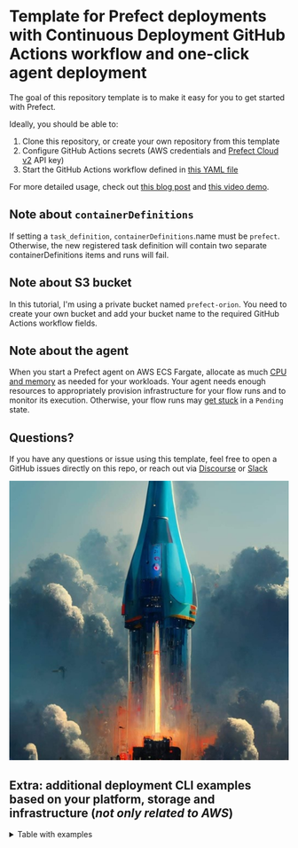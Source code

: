 # Template for Prefect deployments with Continuous Deployment GitHub Actions workflow and one-click agent deployment

The goal of this repository template is to make it easy for you to get started with Prefect. 

Ideally, you should be able to:

1. Clone this repository, or create your own repository from this template
2. Configure GitHub Actions secrets (AWS credentials and [Prefect Cloud v2](https://app.prefect.cloud/) API key)
3. Start the GitHub Actions workflow defined in [this YAML file](.github/workflows/ecs_prefect_agent.yml) 


For more detailed usage, check out [this blog post](https://towardsdatascience.com/prefect-aws-ecs-fargate-github-actions-make-serverless-dataflows-as-easy-as-py-f6025335effc) and [this video demo](https://youtu.be/Eemq2X9XrlE).

## Note about ``containerDefinitions``

If setting a `task_definition`, `containerDefinitions`.name must be `prefect`. 
Otherwise, the new registered task definition will contain two separate containerDefinitions items and runs will fail.


## Note about S3 bucket

In this tutorial, I'm using a private bucket named ``prefect-orion``. You need to create your own bucket and add your bucket name to the required GitHub Actions workflow fields. 

## Note about the agent

When you start a Prefect agent on AWS ECS Fargate, allocate as much [CPU and memory](https://docs.aws.amazon.com/AmazonECS/latest/userguide/fargate-task-defs.html#fargate-tasks-size) as needed for your workloads. Your agent needs enough resources to appropriately provision infrastructure for your flow runs and to monitor its execution. Otherwise, your flow runs may [get stuck](https://github.com/PrefectHQ/prefect-aws/issues/156#issuecomment-1320748748) in a `Pending` state.


## Questions?

If you have any questions or issue using this template, feel free to open a GitHub issues directly on this repo, or reach out via [Discourse](https://discourse.prefect.io/) or [Slack](https://prefect.io/slack)

![](utilities/img.jpeg)



## **Extra**: additional deployment CLI examples based on your platform, storage and infrastructure (_not only related to AWS_)

<details>
  <summary>Table with examples</summary>
  

| Storage Block | Infrastructure Block | End Result | CLI Build Command for hello.py flow with flow function hello | Platform |
| --- | --- | --- | --- | --- |
| N/A | N/A | Local storage and local process on the same machine from which you created a deployment | prefect deployment build hello.py:hello -a -n implicit -q dev | Local/VM |
| N/A | N/A | Local storage and local process on the same machine from which you created a deployment — but with version and storing the output YAML manifest with the given file name in the deploy directory  | prefect deployment build hello.py:hello -a -n implicit-with-version -q dev -v github_sha -o deploy/implicit_with_version.yaml | Local/VM |
| N/A | -ib process/dev | Local storage and local process on the same machine from which you created a deployment, but in contrast to the example from the first row, this requires you to create this Process block with name dev beforehand explicitly, rather than implicitly letting Prefect create it for you as anonymous block | prefect deployment build hello.py:hello -a -n implicit -q dev -ib process/dev | Local/VM |
| N/A | -ib process/dev | Local storage and local process block but overriding the default environment variable to set log level to debug via --override flag | prefect deployment build hello.py:hello -a -n implicit -q dev -ib process/dev --override env.PREFECT_LOGGING_LEVEL=DEBUG | Local/VM |
| N/A | --infra process | Local storage and local process on the same machine from which you created a deployment, but in contrast to the example in the first row, it explicitly specifies that you want to use process block; the result is exactly the same, i.e. Prefect will create an anonymous Process block | prefect deployment build hello.py:hello -a -n implicit -q dev --infra process | Local/VM |
| -sb s3/dev | -ib process/dev | S3 storage block and local Process block - this setup allows you to use a remote agent e.g. running on an EC2 instance; any flow run from this deployment will run as a local process on that VM and Prefect will pull code from S3 at runtime | prefect deployment build hello.py:hello -a -n s3-process -q dev -sb s3/dev -ib process/dev | AWS S3 + EC2 |
| -sb s3/dev | -ib docker-container/dev | S3 storage block and DockerContainer block - this setup allows you to use a remote agent e.g. running on an EC2 instance; any flow run from this deployment will run as a docker container on that VM and Prefect will pull code from S3 at runtime | prefect deployment build hello.py:hello -a -n s3-docker -q dev -sb s3/dev -ib docker-container/dev | AWS S3 + EC2 |
| -sb s3/dev | -ib kubernetes-job/dev | S3 storage block and KubernetesJob block - this setup allows you to use a remote agent running as Kubernetes deployment e.g. running on an AWS EKS cluster; any flow run from this deployment will run as a Kubernetes job pod within that cluster and Prefect will pull code from S3 at runtime | prefect deployment build hello.py:hello -a -n s3-k8s -q dev -sb s3/dev -ib kubernetes-job/dev | AWS S3 + EKS |
| -sb gcs/dev | -ib process/dev | GCS storage block and local Process block - this setup allows you to use a remote agent e.g. running on Google Compute Engine instance; any flow run from this deployment will run as a local process on that VM and Prefect will pull code from GCS at runtime | prefect deployment build hello.py:hello -a -n gcs-process -q dev -sb gcs/dev -ib process/dev | GCP GCS + GCE |
| -sb gcs/dev | -ib docker-container/dev | GCS storage block and DockerContainer block - this setup allows you to use a remote agent e.g. running on Google Compute Engine instance; any flow run from this deployment will run as a docker container on that VM and Prefect will pull code from GCS at runtime | prefect deployment build hello.py:hello -a -n gcs-docker -q dev -sb gcs/dev -ib docker-container/dev | GCP GCS + GCE |
| -sb gcs/dev | -ib kubernetes-job/dev | GCS storage block and KubernetesJob block - this setup allows you to use a remote agent running as Kubernetes deployment e.g. running on GCP GKE cluster; any flow run from this deployment will run as a Kubernetes job pod within that cluster and Prefect will pull code from GCS at runtime | prefect deployment build hello.py:hello -a -n gcs-k8s -q dev -sb gcs/dev -ib kubernetes-job/dev | GCP GCS + GKE |
| -sb azure/dev | -ib process/dev | Azure storage block and local Process block - this setup allows you to use a remote agent e.g. running on Azure VM instance; any flow run from this deployment will run as a local process on that VM and Prefect will pull code from Azure storage at runtime | prefect deployment build hello.py:hello -a -n az-process -q dev -sb azure/dev -ib process/dev | Azure Blob Storage + Azure VM |
| -sb azure/dev | -ib docker-container/dev | Azure storage block and DockerContainer block - this setup allows you to use a remote agent e.g. running on Azure VM instance; any flow run from this deployment will run as a docker container on that VM and Prefect will pull code from Azure storage at runtime | prefect deployment build hello.py:hello -a -n az-docker -q dev -sb azure/dev -ib docker-container/dev | Azure Blob Storage + Azure VM |
| -sb azure/dev | -ib kubernetes-job/dev | GCS storage block and KubernetesJob block - this setup allows you to use a remote agent running as Kubernetes deployment e.g. running on Azure AKS cluster; any flow run from this deployment will run as a Kubernetes job pod within that cluster and Prefect will pull code from Azure storage at runtime | prefect deployment build hello.py:hello -a -n az-k8s -q dev -sb azure/dev -ib kubernetes-job/dev | Azure Blob Storage + AKS |

</details> 
